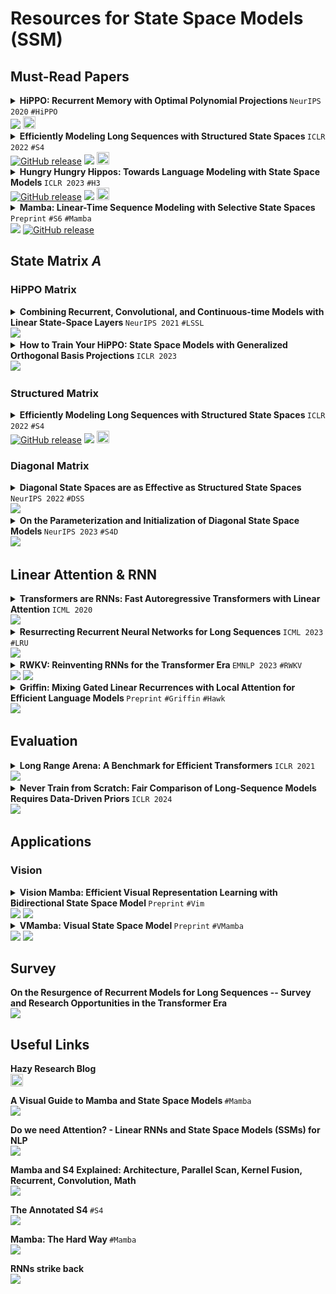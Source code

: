 # Resources for State Space Models (SSM)

## Must-Read Papers

<details><summary> <strong> HiPPO: Recurrent Memory with Optimal Polynomial Projections </strong> <code>NeurIPS 2020</code> <code>#HiPPO</code> <br> <a href="https://arxiv.org/abs/2008.07669"><img src="https://img.shields.io/badge/arXiv-2008.07669-b31b1b.svg?style=flat-square"></a> <a href="https://hazyresearch.stanford.edu/blog/2020-12-05-hippo">
  <img src="https://github.com/wonjunn/state-space-models-study/assets/60861873/6746910e-7ed0-43bb-9bd7-2d8c3ef52964" width="20" />
</a> </summary>
  
![image](https://github.com/wonjunn/state-space-models-study/assets/60861873/3bbe2dd0-b97f-4456-92fa-d6a8e3e1131b)

</details>

<details><summary> <strong> Efficiently Modeling Long Sequences with Structured State Spaces </strong> <code>ICLR 2022</code> <code>#S4</code> <br> <a href="https://arxiv.org/abs/2111.00396"><img alt="GitHub release" src="https://img.shields.io/badge/arXiv-2111.00396-b31b1b.svg?style=flat-square"></a> <a href="https://github.com/state-spaces/s4"><img src="https://img.shields.io/badge/GitHub-181717?logo=github&logoColor=fff&style=flat-square"></a> <a href="https://hazyresearch.stanford.edu/blog/2022-01-14-s4-1">
  <img src="https://github.com/wonjunn/state-space-models-study/assets/60861873/6746910e-7ed0-43bb-9bd7-2d8c3ef52964" width="20" />
</a> </summary>
  
![image](https://github.com/wonjunn/state-space-models-study/assets/60861873/7196a443-8ab2-4620-b0ad-164bd1c2db9d)

</details>

<details><summary> <strong> Hungry Hungry Hippos: Towards Language Modeling with State Space Models </strong> <code>ICLR 2023</code> <code>#H3</code> <br> <a href="https://arxiv.org/abs/2212.14052"><img alt="GitHub release" src="https://img.shields.io/badge/arXiv-2212.14052-b31b1b.svg?style=flat-square"></a> <a href="https://github.com/HazyResearch/H3"><img src="https://img.shields.io/badge/GitHub-181717?logo=github&logoColor=fff&style=flat-square"></a> <a href="https://hazyresearch.stanford.edu/blog/2023-01-20-h3">
  <img src="https://github.com/wonjunn/state-space-models-study/assets/60861873/6746910e-7ed0-43bb-9bd7-2d8c3ef52964" width="20" />
</a> </summary>

![image](https://github.com/wonjunn/state-space-models-study/assets/60861873/6c080966-b0f9-408f-a4c6-c5e1fbd2ba44)

</details>

<details><summary> <strong> Mamba: Linear-Time Sequence Modeling with Selective State Spaces </strong> <code>Preprint</code> <code>#S6</code> <code>#Mamba</code> <br> <a href="https://arxiv.org/abs/2312.00752"><img src="https://img.shields.io/badge/arXiv-2312.00752-b31b1b.svg?style=flat-square"></a> <a href="https://github.com/state-spaces/mamba"><img alt="GitHub release" src="https://img.shields.io/badge/GitHub-181717?logo=github&logoColor=fff&style=flat-square"></a> </summary>

![image](https://github.com/wonjunn/state-space-models-study/assets/60861873/74d75d5c-b675-4120-9391-f90203257578)

</details>

## State Matrix $A$

### HiPPO Matrix

<details><summary> <strong> Combining Recurrent, Convolutional, and Continuous-time Models with Linear State-Space Layers </strong> <code>NeurIPS 2021</code> <code>#LSSL</code> <br> <a href="https://arxiv.org/abs/2110.13985"><img src="https://img.shields.io/badge/arXiv-2110.13985-b31b1b.svg?style=flat-square"></a> </summary>
  
![image](https://github.com/wonjunn/state-space-models-study/assets/60861873/ddad1821-6727-45d7-8132-982ba5aad42f)

</details>

</details>

<details><summary> <strong> How to Train Your HiPPO: State Space Models with Generalized Orthogonal Basis Projections </strong> <code>ICLR 2023</code> <br> <a href="https://arxiv.org/abs/2206.12037"><img src="https://img.shields.io/badge/arXiv-2206.12037-b31b1b.svg?style=flat-square"></a> </summary>

</details>

### Structured Matrix

<details><summary> <strong> Efficiently Modeling Long Sequences with Structured State Spaces </strong> <code>ICLR 2022</code> <code>#S4</code> <br> <a href="https://arxiv.org/abs/2111.00396"><img alt="GitHub release" src="https://img.shields.io/badge/arXiv-2111.00396-b31b1b.svg?style=flat-square"></a> <a href="https://github.com/state-spaces/s4"><img src="https://img.shields.io/badge/GitHub-181717?logo=github&logoColor=fff&style=flat-square"></a> <a href="https://hazyresearch.stanford.edu/blog/2022-01-14-s4-1">
  <img src="https://github.com/wonjunn/state-space-models-study/assets/60861873/6746910e-7ed0-43bb-9bd7-2d8c3ef52964" width="20" />
</a> </summary>
  
![image](https://github.com/wonjunn/state-space-models-study/assets/60861873/7196a443-8ab2-4620-b0ad-164bd1c2db9d)

</details>

### Diagonal Matrix

<details><summary> <strong> Diagonal State Spaces are as Effective as Structured State Spaces </strong> <code>NeurIPS 2022</code> <code>#DSS</code> <br> <a href="https://arxiv.org/abs/2203.14343"><img src="https://img.shields.io/badge/arXiv-2203.14343-b31b1b.svg?style=flat-square"></a> </summary>

</details>

</details>

<details><summary> <strong> On the Parameterization and Initialization of Diagonal State Space Models </strong> <code>NeurIPS 2023</code> <code>#S4D</code> <br> <a href="https://arxiv.org/abs/2206.11893"><img src="https://img.shields.io/badge/arXiv-2206.11893-b31b1b.svg?style=flat-square"></a> </summary>

![image](https://github.com/wonjunn/state-space-models-study/assets/60861873/efa33a0a-f487-409a-b251-1292e1f4ade9)

</details>

## Linear Attention & RNN

<details><summary> <strong> Transformers are RNNs: Fast Autoregressive Transformers with Linear Attention </strong> <code>ICML 2020</code> <br> <a href="https://arxiv.org/abs/2006.16236"><img src="https://img.shields.io/badge/arXiv-2006.16236-b31b1b.svg?style=flat-square"></a> </summary>

</details>

<details><summary> <strong> Resurrecting Recurrent Neural Networks for Long Sequences </strong> <code>ICML 2023</code> <code>#LRU</code> <br> <a href="https://arxiv.org/abs/2303.06349"><img src="https://img.shields.io/badge/arXiv-2303.06349-b31b1b.svg?style=flat-square"></a> </summary>

</details>

<details><summary> <strong> RWKV: Reinventing RNNs for the Transformer Era </strong> <code>EMNLP 2023</code> <code>#RWKV</code> <br> <a href="https://arxiv.org/abs/2305.13048"><img src="https://img.shields.io/badge/arXiv-2305.13048-b31b1b.svg?style=flat-square"></a> <a href="https://github.com/BlinkDL/RWKV-LM"><img src="https://img.shields.io/badge/GitHub-181717?logo=github&logoColor=fff&style=flat-square"></a> </summary>

</details>

<details><summary> <strong> Griffin: Mixing Gated Linear Recurrences with Local Attention for Efficient Language Models </strong> <code>Preprint</code> <code>#Griffin</code> <code>#Hawk</code> <br> <a href="https://arxiv.org/abs/2402.19427"><img src="https://img.shields.io/badge/arXiv-2402.19427-b31b1b.svg?style=flat-square"></a> </summary>

</details>

## Evaluation

<details><summary> <strong> Long Range Arena: A Benchmark for Efficient Transformers </strong> <code>ICLR 2021</code> <br> <a href="https://arxiv.org/abs/2011.04006"><img src="https://img.shields.io/badge/arXiv-2011.04006-b31b1b.svg?style=flat-square"></a> </summary>

</details>

<details><summary> <strong> Never Train from Scratch: Fair Comparison of Long-Sequence Models Requires Data-Driven Priors </strong> <code>ICLR 2024</code> <br> <a href="https://arxiv.org/abs/2310.02980"><img src="https://img.shields.io/badge/arXiv-2310.02980-b31b1b.svg?style=flat-square"></a> </summary>

</details>

## Applications

### Vision

<details><summary> <strong> Vision Mamba: Efficient Visual Representation Learning with Bidirectional State Space Model </strong> <code>Preprint</code> <code>#Vim</code> <br> <a href="https://arxiv.org/abs/2401.09417"><img src="https://img.shields.io/badge/arXiv-2401.09417-b31b1b.svg?style=flat-square"></a> <a href="https://github.com/hustvl/Vim"><img src="https://img.shields.io/badge/GitHub-181717?logo=github&logoColor=fff&style=flat-square"></a> </summary>

</details>

<details><summary> <strong> VMamba: Visual State Space Model </strong> <code>Preprint</code> <code>#VMamba</code> <br> <a href="https://arxiv.org/abs/2401.10166"><img src="https://img.shields.io/badge/arXiv-2401.10166-b31b1b.svg?style=flat-square"></a> <a href="https://github.com/MzeroMiko/VMamba"><img src="https://img.shields.io/badge/GitHub-181717?logo=github&logoColor=fff&style=flat-square"></a> </summary>

</details>

## Survey

<strong> On the Resurgence of Recurrent Models for Long Sequences -- Survey and Research Opportunities in the Transformer Era </strong> <br>
<a href="https://arxiv.org/abs/2402.08132"><img src="https://img.shields.io/badge/arXiv-2402.08132-b31b1b.svg?style=flat-square"></a>

## Useful Links

<strong> Hazy Research Blog </strong> <br>
<a href="https://hazyresearch.stanford.edu/blog">
  <img src="https://github.com/wonjunn/state-space-models-study/assets/60861873/6746910e-7ed0-43bb-9bd7-2d8c3ef52964" width="20" />
</a>

<strong> A Visual Guide to Mamba and State Space Models </strong> <code>#Mamba</code> <br>
<a href="https://open.substack.com/pub/maartengrootendorst/p/a-visual-guide-to-mamba-and-state?utm_campaign=post&utm_medium=web"><img src="https://img.shields.io/badge/Substack-FF6719?logo=substack&logoColor=fff&style=flat-square"></a>

<strong> Do we need Attention? - Linear RNNs and State Space Models (SSMs) for NLP </strong> <br>
<a href="https://youtu.be/dKJEpOtVgXc?si=kvYkRG6gGVwuBDnC"><img src="https://img.shields.io/badge/YouTube-F00?logo=youtube&logoColor=fff&style=flat-square"></a>

<strong> Mamba and S4 Explained: Architecture, Parallel Scan, Kernel Fusion, Recurrent, Convolution, Math </strong> <br>
<a href="https://youtu.be/8Q_tqwpTpVU?si=jWkH3QfOgRNDqURi"><img src="https://img.shields.io/badge/YouTube-F00?logo=youtube&logoColor=fff&style=flat-square"></a>

<strong> The Annotated S4 </strong> <code>#S4</code> <br>
<a href="https://srush.github.io/annotated-s4/"><img src="https://img.shields.io/badge/GitHub%20Pages-222?logo=githubpages&logoColor=fff&style=flat-square"></a>

<strong> Mamba: The Hard Way </strong> <code>#Mamba</code> <br>
<a href="https://srush.github.io/annotated-mamba/hard.html"><img src="https://img.shields.io/badge/GitHub%20Pages-222?logo=githubpages&logoColor=fff&style=flat-square"></a>

<strong> RNNs strike back </strong> <br>
<a href="https://adrian-valente.github.io/2023/10/03/linear-rnns.html"><img src="https://img.shields.io/badge/GitHub%20Pages-222?logo=githubpages&logoColor=fff&style=flat-square"></a>
